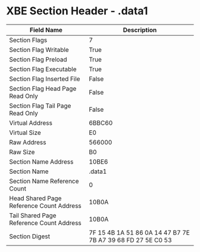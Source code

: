 # XBE Section Header - .data1

| Field Name | Description |
|---|---|
| Section Flags | 7 |
| Section Flag Writable | True |
| Section Flag Preload | True |
| Section Flag Executable | True |
| Section Flag Inserted File | False |
| Section Flag Head Page Read Only | False |
| Section Flag Tail Page Read Only | False |
| Virtual Address | 6BBC60 |
| Virtual Size | E0 |
| Raw Address | 566000 |
| Raw Size | B0 |
| Section Name Address | 10BE6 |
| Section Name | .data1 |
| Section Name Reference Count | 0 |
| Head Shared Page Reference Count Address | 10B0A |
| Tail Shared Page Reference Count Address | 10B0A |
| Section Digest | 7F 15 4B 1A 51 86 0A 14 47 B7 7E 7B A7 39 68 FD 27 5E C0 53 |
